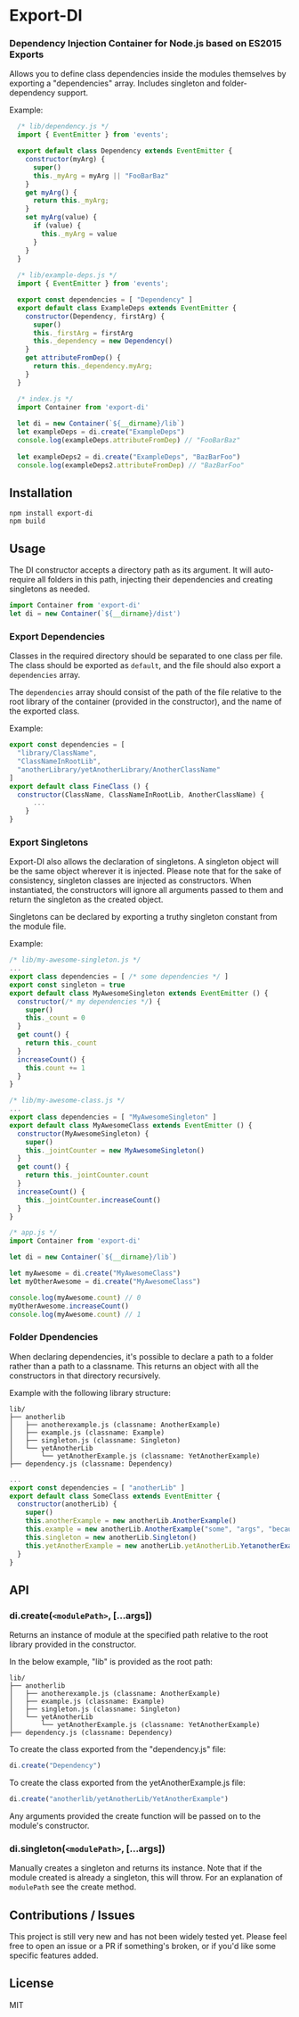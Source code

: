 # Export-DI

### Dependency Injection Container for Node.js based on ES2015 Exports

Allows you to define class dependencies inside the modules themselves by exporting a "dependencies" array.
Includes singleton and folder-dependency support.

Example:
```javascript
  /* lib/dependency.js */
  import { EventEmitter } from 'events';

  export default class Dependency extends EventEmitter {
    constructor(myArg) {
      super()
      this._myArg = myArg || "FooBarBaz"
    }
    get myArg() {
      return this._myArg;
    }
    set myArg(value) {
      if (value) {
        this._myArg = value
      }   
    }
  }
  
  /* lib/example-deps.js */
  import { EventEmitter } from 'events';

  export const dependencies = [ "Dependency" ]
  export default class ExampleDeps extends EventEmitter {
    constructor(Dependency, firstArg) {
      super()
      this._firstArg = firstArg
      this._dependency = new Dependency()
    }
    get attributeFromDep() {
      return this._dependency.myArg;
    }
  }

  /* index.js */
  import Container from 'export-di'
  
  let di = new Container(`${__dirname}/lib`)
  let exampleDeps = di.create("ExampleDeps")
  console.log(exampleDeps.attributeFromDep) // "FooBarBaz"
  
  let exampleDeps2 = di.create("ExampleDeps", "BazBarFoo")
  console.log(exampleDeps2.attributeFromDep) // "BazBarFoo"
```


## Installation
```
npm install export-di
npm build
```
## Usage

The DI constructor accepts a directory path as its argument. It will auto-require all folders in this path, injecting their dependencies and creating singletons as needed.

```javascript
import Container from 'export-di'
let di = new Container(`${__dirname}/dist')
```
### Export Dependencies

Classes in the required directory should be separated to one class per file. The class should be exported as `default`, and the file should also export a `dependencies` array.

The `dependencies` array should consist of the path of the file relative to the root library of the container (provided in the constructor), and the name of the exported class.

Example:
```javascript
export const dependencies = [ 
  "library/ClassName", 
  "ClassNameInRootLib", 
  "anotherLibrary/yetAnotherLibrary/AnotherClassName" 
]
export default class FineClass () {
  constructor(ClassName, ClassNameInRootLib, AnotherClassName) {
      ...
    }
}
```

### Export Singletons

Export-DI also allows the declaration of singletons. A singleton object will be the same object wherever it is injected. Please note that for the sake of consistency, singleton classes are injected as constructors. When instantiated, the constructors will ignore all arguments passed to them and return the singleton as the created object.

Singletons can be declared by exporting a truthy singleton constant from the module file.

Example:
```javascript
/* lib/my-awesome-singleton.js */
...
export class dependencies = [ /* some dependencies */ ]
export const singleton = true
export default class MyAwesomeSingleton extends EventEmitter () {
  constructor(/* my dependencies */) {
    super()
    this._count = 0
  }
  get count() {
    return this._count
  }
  increaseCount() {
    this.count += 1
  }
}

/* lib/my-awesome-class.js */
...
export class dependencies = [ "MyAwesomeSingleton" ]
export default class MyAwesomeClass extends EventEmitter () {
  constructor(MyAwesomeSingleton) {
    super()
    this._jointCounter = new MyAwesomeSingleton()
  }
  get count() {
    return this._jointCounter.count
  }
  increaseCount() {
    this._jointCounter.increaseCount()
  }
}

/* app.js */
import Container from 'export-di'

let di = new Container(`${__dirname}/lib`)

let myAwesome = di.create("MyAwesomeClass")
let myOtherAwesome = di.create("MyAwesomeClass")

console.log(myAwesome.count) // 0
myOtherAwesome.increaseCount()
console.log(myAwesome.count) // 1
```

### Folder Dpendencies

When declaring dependencies, it's possible to declare a path to a folder rather than a path to a classname. This returns an object with all the constructors in that directory recursively.

Example with the following library structure:
```
lib/
├── anotherlib
│   ├── anotherexample.js (classname: AnotherExample)
│   ├── example.js (classname: Example)
│   ├── singleton.js (classname: Singleton)
│   └── yetAnotherLib
│       └── yetAnotherExample.js (classname: YetAnotherExample)
├── dependency.js (classname: Dependency)
```
```javascript
...
export const dependencies = [ "anotherLib" ]
export default class SomeClass extends EventEmitter {
  constructor(anotherLib) {
    super()
    this.anotherExample = new anotherLib.AnotherExample()
    this.example = new anotherLib.AnotherExample("some", "args", "because", "why", "not?")
    this.singleton = new anotherLib.Singleton()
    this.yetAnotherExample = new anotherLib.yetAnotherLib.YetanotherExample()
  }
}
```

## API
### di.create(`<modulePath>`, [...args])
Returns an instance of module at the specified path relative to the root library provided in the constructor.

In the below example, "lib" is provided as the root path:
```
lib/
├── anotherlib
│   ├── anotherexample.js (classname: AnotherExample)
│   ├── example.js (classname: Example)
│   ├── singleton.js (classname: Singleton)
│   └── yetAnotherLib
│       └── yetAnotherExample.js (classname: YetAnotherExample)
├── dependency.js (classname: Dependency)
```
To create the class exported from the "dependency.js" file:
```javascript
di.create("Dependency")
```
To create the class exported from the yetAnotherExample.js file:
```javascript
di.create("anotherlib/yetAnotherLib/YetAnotherExample")
```
Any arguments provided the create function will be passed on to the module's constructor.

### di.singleton(`<modulePath>`, [...args])
Manually creates a singleton and returns its instance. Note that if the module created is already a singleton, this will throw.
For an explanation of `modulePath` see the create method.


## Contributions / Issues
This project is still very new and has not been widely tested yet. Please feel free to open an issue or a PR if something's broken, or if you'd like some specific features added.

## License
MIT

